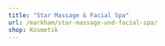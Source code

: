 ```yaml
---
title: "Star Massage & Facial Spa"
url: /markham/star-massage-und-facial-spa/
shop: Kosmetik
---
```

